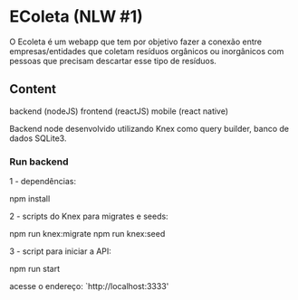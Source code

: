 # EColeta (NLW #1)

O Ecoleta é um webapp que tem por objetivo fazer a conexão entre empresas/entidades que coletam resíduos orgânicos ou inorgânicos com pessoas que precisam descartar esse tipo de resíduos.

## Content

backend (nodeJS)
frontend (reactJS)
mobile (react native)

Backend node desenvolvido utilizando Knex como query builder, banco de dados SQLite3.

### Run backend

1 - dependências:

npm install

2 - scripts do Knex para migrates e seeds:

npm run knex:migrate
npm run knex:seed

3 - script para iniciar a API:

npm run start

acesse o endereço: `http://localhost:3333'